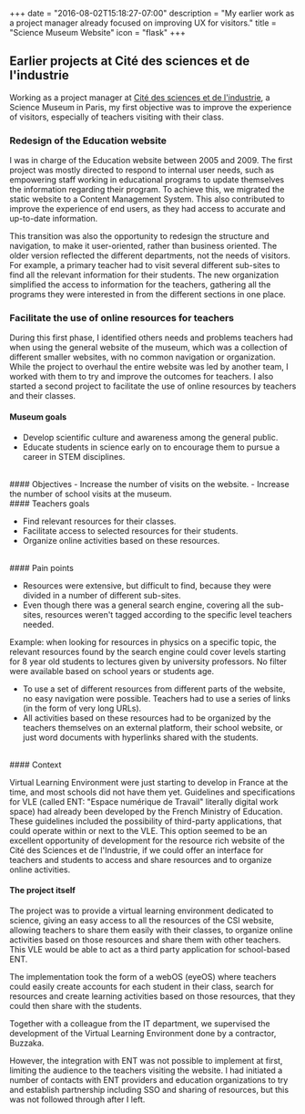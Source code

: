 +++
date = "2016-08-02T15:18:27-07:00"
description = "My earlier work as a project manager already focused on improving UX for visitors."
title = "Science Museum Website"
icon = "flask"
+++

## Earlier projects at Cité des sciences et de l'industrie

Working as a project manager at <a href="http://www.cite-sciences.fr/en/home/" target="blank">Cité des sciences et de l'industrie</a>, a Science Museum in Paris, my first objective was to improve the experience of visitors, especially of teachers visiting with their class. 

### Redesign of the Education website

I was in charge of the Education website between 2005 and 2009. The first project was mostly directed to respond to internal user needs, such as empowering staff working in educational programs to update themselves the information regarding their program. To achieve this, we migrated the static website to a Content Management System. This also contributed to improve the experience of end users, as they had access to accurate and up-to-date information. 

This transition was also the opportunity to redesign the structure and navigation, to make it user-oriented, rather than business oriented. The older version reflected the different departments, not the needs of visitors. For example, a primary teacher had to visit several different sub-sites to find all the relevant information for their students. The new organization simplified the access to information for the teachers, gathering all the programs they were interested in from the different sections in one place.  

### Facilitate the use of online resources for teachers

During this first phase, I identified others needs and problems teachers had when using the general website of the museum, which was a collection of different smaller websites, with no common navigation or organization. While the project to overhaul the entire website was led by another team, I worked with them to try and improve the outcomes for teachers. I also started a second project to facilitate the use of online resources by teachers and their classes.


#### Museum goals

- Develop scientific culture and awareness among the general public.
- Educate students in science early on to encourage them to pursue a career in STEM disciplines.

<br>
#### Objectives
- Increase the number of visits on the website.
- Increase the number of school visits at the museum.

<br>
#### Teachers goals 

- Find relevant resources for their classes.
- Facilitate access to selected resources for their students.
- Organize online activities based on these resources.


<br>
#### Pain points

- Resources were extensive, but difficult to find, because they were divided in a number of different sub-sites.
- Even though there was a general search engine, covering all the sub-sites, resources weren't tagged according to the specific level teachers needed.

Example: when looking for resources in physics on a specific topic, the relevant resources found by the search engine could cover levels starting for 8 year old students to lectures given by university professors. No filter were available based on school years or students age.

- To use a set of different resources from different parts of the website, no easy navigation were possible. Teachers had to use a series of links (in the form of very long URLs).
- All activities based on these resources had to be organized by the teachers themselves on an external platform, their school website, or just word documents with hyperlinks shared with the students. 


<br>
#### Context

Virtual Learning Environment were just starting to develop in France at the time, and most schools did not have them yet. Guidelines and specifications for VLE (called ENT: "Espace numérique de Travail" literally digital work space) had already been developed by the French Ministry of Education. These guidelines included the possibility of third-party applications, that could operate within or next to the VLE. This option seemed to be an excellent opportunity of development for the resource rich website of the Cité des Sciences et de l'Industrie, if we could offer an interface for teachers and students to access and share resources and to organize online activities. 

#### The project itself

The project was to provide a virtual learning environment dedicated to science, giving an easy access to all the resources of the CSI website, allowing teachers to share them easily with their classes, to organize online activities based on those resources and share them with other teachers. This VLE would be able to act as a third party application for school-based ENT.

The implementation took the form of a webOS (eyeOS) where teachers could easily create accounts for each student in their class, search for resources and create learning activities based on those resources, that they could then share with the students. 

Together with a colleague from the IT department, we supervised the development of the Virtual Learning Environment done by a contractor, Buzzaka.

However, the integration with ENT was not possible to implement at first, limiting the audience to the teachers visiting the website. I had initiated a number of contacts with ENT providers and education organizations to try and establish partnership including SSO and sharing of resources, but this was not followed through after I left.


